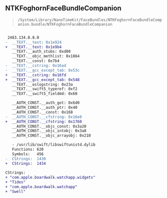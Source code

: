 ## NTKFoghornFaceBundleCompanion

> `/System/Library/NanoTimeKit/FaceBundles/NTKFoghornFaceBundleCompanion.bundle/NTKFoghornFaceBundleCompanion`

```diff

 2483.134.0.8.0
-  __TEXT.__text: 0x1e924
+  __TEXT.__text: 0x1e9b4
   __TEXT.__auth_stubs: 0xd80
   __TEXT.__objc_methlist: 0x1864
   __TEXT.__const: 0x7b4
-  __TEXT.__cstring: 0x16ad
-  __TEXT.__gcc_except_tab: 0x53c
+  __TEXT.__cstring: 0x16fd
+  __TEXT.__gcc_except_tab: 0x548
   __TEXT.__oslogstring: 0x23a
   __TEXT.__swift5_typeref: 0xf2
   __TEXT.__swift5_fieldmd: 0x60

   __AUTH_CONST.__auth_got: 0x6d0
   __AUTH_CONST.__auth_ptr: 0x40
   __AUTH_CONST.__const: 0x168
-  __AUTH_CONST.__cfstring: 0x16e0
+  __AUTH_CONST.__cfstring: 0x1760
   __AUTH_CONST.__objc_const: 0x3a20
   __AUTH_CONST.__objc_intobj: 0x3a8
   __AUTH_CONST.__objc_arrayobj: 0x210

   - /usr/lib/swift/libswiftunistd.dylib
   Functions: 620
   Symbols:   456
-  CStrings:  1430
+  CStrings:  1434
 
CStrings:
+ "com.apple.boardwalk.watchapp.widgets"
+ "Tides"
+ "com.apple.boardwalk.watchapp"
+ "Swell"

```
